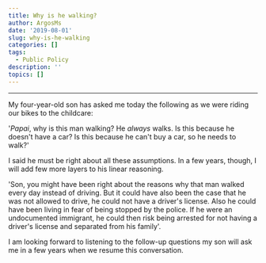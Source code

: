 ```yaml
---
title: Why is he walking?
author: ArgosMs
date: '2019-08-01'
slug: why-is-he-walking
categories: []
tags:
  - Public Policy
description: ''
topics: []
---
```


***

My four-year-old son has asked me today the following as we were riding our bikes to the childcare:

'*Papai*, why is this man walking? He *always* walks. Is this because he doesn't have a car? Is this because he can't buy a car, so he needs to walk?'

I said he must be right about all these assumptions. In a few years, though, I will add few more layers to his linear reasoning.

'Son, you might have been right about the reasons why that man walked every day instead of driving. But it could have also been the case that he was not allowed to drive, he could not have a driver's license. Also he could have been living in fear of being stopped by the police. If he were an undocumented immigrant, he could then risk being arrested for not having a driver's license and separated from his family'.

I am looking forward to listening to the follow-up questions my son will ask me in a few years when we resume this conversation.
